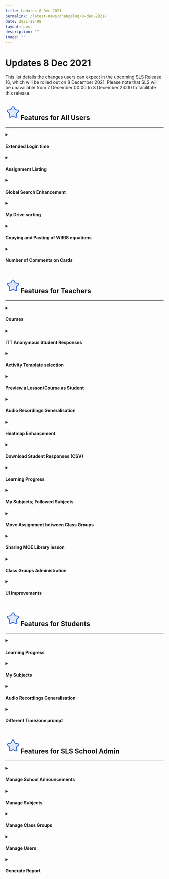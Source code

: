 ```yaml
---
title: Updates 8 Dec 2021
permalink: /latest-news/changelog/8-dec-2021/
date: 2021-12-08
layout: post
description: ""
image: ""
---
```

<h1 class="section-title">Updates 8 Dec 2021</h1>
<p>This list details the changes users can expect in the upcoming SLS Release 16, which will be rolled out on 8 December 2021. Please note that SLS will be unavailable from 7 December 00:00 to 8 December 23:00 to facilitate this release.</p>
<h2><img style="width:3rem; display: inline;" src="/images/Icons/Star.svg">Features for All Users</h2><hr>
<details><summary><h4>Extended Login time </h4></summary>
<ol>
<li>
<p>Users without SLS admin rights can stay logged in to SLS for up to 10 hours in the same browser session.</p>
</li>
</ol></details>
<details><summary><h4>Assignment Listing</h4></summary>
<ol>
<li>
<p>Users are able to view their assignments in a table listing which allows for easy sorting by columns.</p>
</li>
<li>
<p>Users are able to filter by 3 assignment statuses - Upcoming, In Progress and Completed. The upcoming assignments are always listed prominently first for easy visualisation by teachers. Students will see upcoming assignments for that day.
</p>
</li>
<li>
<p>Users can use the “Go to Section” action to quickly access the next incomplete section of a course.
</p>
</li>
</ol></details>
<details><summary><h4>Global Search Enhancement</h4></summary>
<ol>
<li>
<p>Users can select the subjects and levels related to the resources they would like to search for. </p>
</li>
<li>
<p>Users can also choose to Add Topic Filters after Subject and Level are selected for a more in-depth search.</p>
</li>
</ol></details>
<details><summary><h4>My Drive sorting</h4></summary>
<ol>
<li>
<p>Users are able to see their resources in My Drive sorted by Folders first followed by resources sorted by the last modified date.</p>
</li>
</ol></details>
<details><summary><h4>Copying and Pasting of WIRIS equations</h4></summary>
<ol>
<li>
<p>Users are able to edit and copy WIRIS formulae and equations into the Rich Text boxes where available.</p>
</li>
</ol></details>
<details><summary><h4>Number of Comments on Cards</h4></summary>
<ol>
<li>
<p>Users are able to see the number of comments added on to Class Forum cards, Annotation cards and ITT cards.</p>
</li>
</ol></details>
<h2><img style="width:3rem; display: inline;" src="/images/Icons/Star.svg">Features for Teachers</h2><hr>
<details><summary><h4>Courses</h4></summary>
<ol>
<li>
<p>Teachers are able to set prerequisites for each section of a Course via the Course Plan in Edit mode. Students are required to fulfill section prerequisites before the section is unlocked for their access.</p>
</li>
<li>
<p>When creating Course Assignments, teachers can not only set common schedule but further apply section schedule by specifying:</p>
<ul>
<li>
<p>Section Start Date Interval,</p>
</li>
<li>
<p>Section Duration.</p>
</li>
</ul>
</li>
</ol></details>
<details><summary><h4>ITT Anonymous Student Responses</h4></summary>
<ol>
<li>
<p>Teachers can choose to hide students’ names to create a safe space for sharing of students’ responses. Students’ names will be replaced by the word “Anonymous” in ITT. </p>
</li>
</ol></details>
<details><summary><h4>Activity Template selection</h4></summary>
<ol>
<li>
<p>Teachers are able to view all Activity templates via the “All” option when adding a new activity during lesson/course creation instead of selecting a category.</p>
</li>
</ol></details>
<details><summary><h4>Preview a Lesson/Course as Student</h4></summary>
<ol>
<li>
<p>Teachers are able to preview and attempt a lesson/course in the Preview as Student mode before they assign it.</p>
</li>
</ol></details>
<details><summary><h4>Audio Recordings Generalisation</h4></summary>
<ol>
<li>
<p>Teachers are now able to use the Audio Recording feature in Teacher Feedback, Aggregated Student Response feedback field and Class Forum post. This allows them to record audio directly into SLS.</p>
</li>
<li>
<p>A copy of the audio recording can be downloaded before transcoding is completed.</p>
</li>
</ol></details>
<details><summary><h4>Heatmap Enhancement</h4></summary>
<ol>
<li>
<p>Visual Improvements and enhanced user experience have been made to the heatmap in assignments. Teachers are able to to be redirected to aggregated student responses when they click on a question number in the heatmap.</p>
</li>
</ol></details>
<details><summary><h4>Download Student Responses (CSV)</h4></summary>
<ol>
<li>
<p>Downloaded CSV of students' MCQ, MRQ and Poll responses is changed from roman numerals to alphabetical numberings for better readability. </p>
</li>
<li>
<p>Teachers will only be able to create up to 26 options for MCQ, MRQ and Poll.</p>
</li>
</ol></details>
<details><summary><h4>Learning Progress</h4></summary>
<ol>
<li>
<p>Teachers are able to view the Learning Progress for their Class Groups, and can view students’ progress based on topics and subtopics, time range (month by month) or individual students.</p>
</li>
<li>
<p>Teachers can view questions excluded from Learning Progress and would be able to include them quickly.</p>
</li>
<li>
<p>Teachers can view questions that are not tagged to the content map and tagged them to ensure Learning Progress information is accurate. </p>
</li>
<li>
<p>Teachers can search for resources based on the Subject or the Topics or Sub-topics of the subject from the Learning Progress page. </p>
</li>
<li>
<p>Teachers can link all questions in a Quiz to the Learning Progress by clicking on the “Apply to all questions” in the quiz settings. Questions in newly created Quizzes are included into Learning Progress as a default, teachers can choose to exclude them. </p>
</li>
</ol></details>
<details><summary><h4>My Subjects; Followed Subjects</h4></summary>
<ol>
<li>
<p>A new My Subjects page that allows Teachers to view:</p>
<ul>
<li>
<p>Assigned Subjects - based on synced School Cockpit data on Teacher’s teaching subjects and levels.</p>
</li>
<li>
<p>Followed Subjects - able to follow a Subject and Level based on their interest.</p>
</li>
</ul>
</li>
<li>
<p>From the My Subjects page, teachers will be able to access:</p>
<ul>
<li>
<p>Learning Progress (only for Assigned Subjects)</p>
</li>
<li>
<p>Content Map for the Subject and Level based on the syllabus</p>
</li>
<li>
<p>Resource Search related to the Subject and Level (Global Search)</p>
</li>
</ul>
</li>
</ol></details>
<details><summary><h4>Move Assignment between Class Groups</h4></summary>
<ol>
<li>
<p>Teachers are able to move assignments including student responses, teachers’ feedback and annotations from one class group to another, limited assignments from the immediate past academic year. All assignment activity settings will be reset to default.</p>
<ul>
<li>
<p>This feature addresses the use case of assignments cutting over 2 academic years e.g. Secondary 1 &amp; 2 classes or 2 class groups e.g. CCA groups.</p>
</li>
</ul>
</li>
</ol></details>
<details><summary><h4>Sharing MOE Library lesson</h4></summary>
<ol>
<li>
<p>Teachers can share a MOE Library URL so that students can attempt it once they click on it without seeing an error page.</p>
</li>
</ol></details>
<details><summary><h4>Class Groups Administration</h4></summary>
<ol>
<li>
<p>Teachers are able to add Subject and Level to a SLS created Class Group, this will allow users to see the Learning Progress of the Class Group.</p>
</li>
<li>
<p>Teachers are able to set Class group expiry year for SLS created Class Groups up to a maximum of 10 years.</p>
</li>
<li>
<p>Users are able to view the school a Class Group belongs to so that they can approach the respective School Admin User for assistance when required.</p>
</li>
<li>
<p>Teachers who are owners of the SLS created Class Groups are able to update the school field corresponding to the schools of the owners in that Class Group, this is to better manage class groups details.</p>
</li>
</ol></details>
<details><summary><h4>UI Improvements</h4></summary>
<ol>
<li>
<p>Clearer left menu segregation for Administrative features.</p>
</li>
</ol></details>
<h2><img style="width:3rem; display: inline;" src="/images/Icons/Star.svg">Features for Students</h2><hr>
<details><summary><h4>Learning Progress</h4></summary>
<ol>
<li>
<p>Students are able to view their own Learning Progress for both their Class Groups and Self-Study, and can view their progress (in terms of marks) based on topic, time range (month by month) or individual questions.</p>
</li>
</ol></details>
<details><summary><h4>My Subjects</h4></summary>
<ol>
<li>
<p>A new My Subjects page that allows students to view</p>
<ul>
<li>
<p>Assigned Subjects - based on synced School Cockpit data on student’s assigned subjects and levels.</p>
</li>
<li>
<p>Followed Subjects - able to follow a Subject and Level based on their interest.</p>
</li>
</ul>
</li>
<li>
<p>From the My Subjects page, students will be able to access:</p>
<ul>
<li>
<p>Learning Progress</p>
</li>
<li>
<p>Content Map for the Subject and Level based on the syllabus</p>
</li>
<li>
<p>Resource Search related to the Subject and Level (Global Search)</p>
</li>
</ul>
</li>
</ol></details>
<details><summary><h4>Audio Recordings Generalisation</h4></summary>
<ol>
<li>
<p>Students are now able to use the Audio Recording feature in ITT posts, Class Forum posts and Teacher Feedback response. This allows them to record audio directly into SLS.</p>
</li>
<li>
<p>A copy of the audio recording can be downloaded before transcoding is completed.</p>
</li>
</ol></details>
<details><summary><h4>Different Timezone prompt</h4></summary>
<ol>
<li>
<p>Students will be prompted when their device is in a different timezone from Singapore and are unable to access an assignment.</p>
</li>
</ol></details>
<h2><img style="width:3rem; display: inline;" src="/images/Icons/Star.svg">Features for SLS School Admin</h2><hr>
<details><summary><h4>Manage School Announcements</h4></summary>
<ol>
<li>
<p>School Admins are able to view, create, edit and delete school announcements in their school.</p>
</li>
</ol></details>
<details><summary><h4>Manage Subjects</h4></summary>
<ol>
<li>
<p>School Admins are able to view all subjects in their school.</p>
</li>
<li>
<p>(For Administrable School) School Admin are able to create, edit, delete and import subjects for school-based subjects. </p>
</li>
</ol></details>
<details><summary><h4>Manage Class Groups</h4></summary>
<ol>
<li>
<p>School Admins are able to view Class Groups and the members in the Groups.</p>
</li>
<li>
<p>School Admin can manage SLS created Class Groups when there are no Teacher Owners managing the Class Groups and appoint teachers to be new owners of Class Groups.</p>
</li>
<li>
<p>(For Administrable School) School Admin are able to view, create, edit and import classes.</p>
</li>
</ol></details>
<details><summary><h4>Manage Users</h4></summary>
<ol>
<li>
<p>School Admin can view, manage user accounts and export the full user list in their school.</p>
</li>
<li>
<p>School Admin can view the last login Date/Time of Student Users.</p>
</li>
<li>
<p>School Admin Users are able to quickly take action to filter based on commonly used filters.</p>
</li>
</ol></details>
<details><summary><h4>Generate Report</h4></summary>
<ol>
<li>
<p>School Admin Users can generate Assignment Reports to view assignment completion rate by Class Group.</p>
</li>
</ol></details>